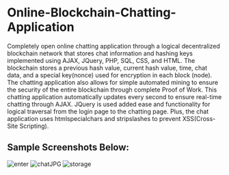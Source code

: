 # Online-Blockchain-Chatting-Application
Completely open online chatting application through a logical decentralized blockchain network that stores chat information and hashing keys implemented using AJAX, JQuery, PHP, SQL, CSS, and HTML. 
The blockchain stores a previous hash value, current hash value, time, chat data, and a special key(nonce) used for encryption in each block (node). The chatting application also allows
for simple automated mining to ensure the security of the entire blockchain through complete Proof of Work. This chatting application automatically updates every second to ensure real-time
chatting through AJAX. JQuery is used added ease and functionality for logical traversal from the login page to the chatting page.
Plus, the chat application uses htmlspecialchars and stripslashes to prevent XSS(Cross-Site Scripting).

Sample Screenshots Below:
----------------------------------------------------------------------------------------------------------------------------------------------
![enter](https://user-images.githubusercontent.com/81478885/148006426-0b55ce15-448f-44dc-8757-19a920fc87c7.JPG)
![chatJPG](https://user-images.githubusercontent.com/81478885/148006431-1ec25b16-bb80-4b83-9c3d-6dbd9529f2b3.JPG)
![storage](https://user-images.githubusercontent.com/81478885/148006429-3f1c6166-d1ff-4503-bedf-dbc9d25b52a2.JPG)
